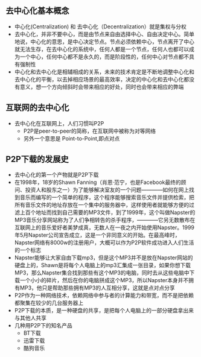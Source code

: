 ## 去中心化基本概念
+ 中心化(Centralization) 和 去中心化（Decentralization）就是集权与分权
+ 去中心化，并非不要中心，而是由节点来自由选择中心、自由决定中心。简单地说，中心化的意思，是中心决定节点。节点必须依赖中心，节点离开了中心就无法生存，在去中心化的系统中，任何人都是一个节点，任何人也都可以成为一个中心，任何中心都不是永久的，而是阶段性的，任何中心对节点都不具有强制性
+ 中心化和去中心化是相辅相成的关系，未来的技术肯定是不断地调整中心化和去中心化的平衡，以去掉相应场景的最高效率，决定的中心化和去中心化都没有意义，想一个方向倾斜时会带来相应的好处，同时也会带来相应的弊端

## 互联网的去中心化
+ 去中心化在互联网上，人们习惯叫P2P
  + P2P是peer-to-peer的简称，在互联网中被称为对等网络
  + 另外一个意思是 Point-to-Point,即点对点


## P2P下载的发展史
+ 去中心化的第一个产物就是P2P下载
+ 在1998年，18岁的Shawn Fanning（肖恩·范宁，也是Facebook最终的顾问、投资人和股东之一）为了能够解决室友的一个问题————如何在网上找到音乐而编写的一个简单的程序，这个程序能够搜索音乐文件并提供检索，把所有音乐文件的地址存放在一个集中的服务器中，这样使用者就能够方便的过滤上百个地址而找到自己需要的MP3文件，到了1999年，这个叫做Napster的MP3音乐分享网站称为了人们争相转告的杀手程序，————它另无数散布在互联网上的音乐爱好者美梦成真，无数人在一夜之内开始使用Napster。1999年5月Napster公司宣告成立，这是一个非同意义的开始。在最高峰时，Napster网络有8000w的注册用户，大概可以作为P2P软件成功进入人们生活的一个标志
+ Napster能够让大家自由下载mp3，但是这个MP3并不是放在Napster网站的硬盘上的，Shawn是将每个人电脑上的mp3汇集成一张目录，如果你想下载MP3，那么Napster集合找到那些有这个MP3的电脑，同时去从这些电脑中下载一个小小的碎片，然后在你的电脑拼成这个MP3，所以Napster本身并不拥有MP3，他只是帮助那些拥有MP3的人互相分享，这就是点对点分享
+ P2P作为一种网络技术，依赖网络中参与者的计算能力和带宽，而不是把依赖都聚集在较少的几台服务器上
+ P2P下载的本质，是一种硬盘的共享，是把每个人电脑上的一部分硬盘拿出来与其他人共享
+ 几种用P2P下的知名产品
  + BT下载
  + 迅雷下载
  + 酷狗音乐